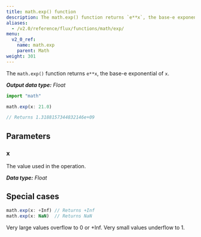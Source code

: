 ```yaml
---
title: math.exp() function
description: The math.exp() function returns `e**x`, the base-e exponential of `x`.
aliases:
  - /v2.0/reference/flux/functions/math/exp/
menu:
  v2_0_ref:
    name: math.exp
    parent: Math
weight: 301
---
```


The `math.exp()` function returns `e**x`, the base-e exponential of `x`.

_**Output data type:** Float_

```js
import "math"

math.exp(x: 21.0)

// Returns 1.3188157344832146e+09
```

## Parameters

### x
The value used in the operation.

_**Data type:** Float_

## Special cases
```js
math.exp(x: +Inf) // Returns +Inf
math.exp(x: NaN)  // Returns NaN
```

Very large values overflow to 0 or +Inf. Very small values underflow to 1.
